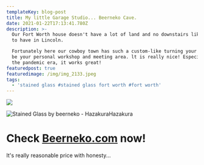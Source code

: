 ```yaml
---
templateKey: blog-post
title: My little Garage Studio... Beerneko Cave.
date: 2021-01-22T17:13:41.780Z
description: >-
  Our Fort Worth house doesn't have a lot of land and no downstairs like we used
  to have in Lincoln.

  Fortunately here our cowboy town has such a custom-like turning your garage to
  be your personal workshop and meeting area. lt is really nice! Especially in
  the pandemic era, it works great!
featuredpost: true
featuredimage: /img/img_2133.jpeg
tags:
  - 'stained glass #stained glass fort worth #fort worth'
---
```

![](/img/img_2133.jpeg)

![Stained Glass by beerneko - HazakuraHazakura](/img/img_1881-1-.jpeg "Hazakura - Leaves and Cherryblossom flowers.")

# Check [Beerneko.com](https://www.beerneko.com/) now!

It's really reasonable price with honesty...
